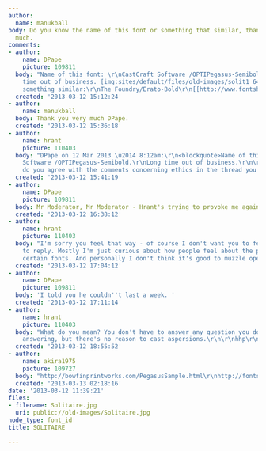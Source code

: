 ```yaml
---
author:
  name: manukball
body: Do you know the name of this font or something that similar, thank you very
  much.
comments:
- author:
    name: DPape
    picture: 109811
  body: "Name of this font: \r\nCastCraft Software /OPTIPegasus-Semibold. \r\nLong
    time out of business. [img:sites/default/files/old-images/solit1_6449.jpg]\r\n[[http://www.typophile.com/node/69064]]\r\n\r\nPerhaps
    something similar:\r\nThe Foundry/Erato-Bold\r\n[[http://www.fontshop.com/fonts/downloads/hoftype/erato_bold_ot/]][img:sites/default/files/old-images/solit2_5954.jpg]"
  created: '2013-03-12 15:12:24'
- author:
    name: manukball
  body: Thank you very much DPape.
  created: '2013-03-12 15:36:18'
- author:
    name: hrant
    picture: 110403
  body: "DPape on 12 Mar 2013 \u2014 8:12am:\r\n<blockquote>Name of this font:\r\nCastCraft
    Software /OPTIPegasus-Semibold.\r\nLong time out of business.\r\n\r\nhttp://www.typophile.com/node/69064</blockquote>\r\n\r\nDick,
    do you agree with the comments concerning ethics in the thread you linked to?\r\n\r\nhhp\r\n"
  created: '2013-03-12 15:41:19'
- author:
    name: DPape
    picture: 109811
  body: Mr Moderator, Mr Moderator - Hrant's trying to provoke me again.
  created: '2013-03-12 16:38:12'
- author:
    name: hrant
    picture: 110403
  body: "I'm sorry you feel that way - of course I don't want you to feel pressured
    to reply. Mostly I'm just curious about how people feel about the provenance of
    certain fonts. And personally I don't think it's good to muzzle open discussion.\r\n\r\nhhp\r\n"
  created: '2013-03-12 17:04:12'
- author:
    name: DPape
    picture: 109811
  body: 'I told you he couldn''t last a week. '
  created: '2013-03-12 17:11:14'
- author:
    name: hrant
    picture: 110403
  body: "What do you mean? You don't have to answer any question you don't feel like
    answering, but there's no reason to cast aspersions.\r\n\r\nhhp\r\n"
  created: '2013-03-12 18:55:52'
- author:
    name: akira1975
    picture: 109727
  body: "http://bowfinprintworks.com/PegasusSample.html\r\nhttp://fontsinuse.com/uses/2526/berthold-wolpe-a-retrospective-survey\r\nhttp://imprint.printmag.com/typography/overlooked-typefaces/"
  created: '2013-03-13 02:18:16'
date: '2013-03-12 11:39:21'
files:
- filename: Solitaire.jpg
  uri: public://old-images/Solitaire.jpg
node_type: font_id
title: SOLITAIRE

---
```


